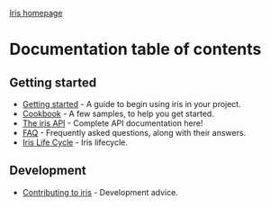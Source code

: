 [Iris homepage](https://github.com/iris-js/iris)

# Documentation table of contents

## Getting started

* [Getting started](getting_started.md) - A guide to begin using iris in your project.
* [Cookbook](cookbook.md) - A few samples, to help you get started.
* [The iris API](api.md) - Complete API documentation here!
* [FAQ](faq.md) - Frequently asked questions, along with their answers.
* [Iris Life Cycle](lifecycle.md) - Iris lifecycle.

## Development

* [Contributing to iris](contributing.md) - Development advice.
